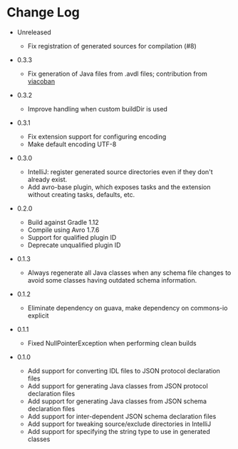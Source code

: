 # Change Log

* Unreleased
    * Fix registration of generated sources for compilation (#8)

* 0.3.3
    * Fix generation of Java files from .avdl files; contribution from [viacoban](https://github.com/viacoban)

* 0.3.2
    * Improve handling when custom buildDir is used

* 0.3.1
    * Fix extension support for configuring encoding
    * Make default encoding UTF-8

* 0.3.0
    * IntelliJ: register generated source directories even if they don't already exist.
    * Add avro-base plugin, which exposes tasks and the extension without creating tasks, defaults, etc.

* 0.2.0
    * Build against Gradle 1.12
    * Compile using Avro 1.7.6
    * Support for qualified plugin ID
    * Deprecate unqualified plugin ID

* 0.1.3
    * Always regenerate all Java classes when any schema file changes to avoid some classes having outdated schema information.

* 0.1.2
    * Eliminate dependency on guava, make dependency on commons-io explicit

* 0.1.1
    * Fixed NullPointerException when performing clean builds

* 0.1.0
    * Add support for converting IDL files to JSON protocol declaration files
    * Add support for generating Java classes from JSON protocol declaration files
    * Add support for generating Java classes from JSON schema declaration files
    * Add support for inter-dependent JSON schema declaration files
    * Add support for tweaking source/exclude directories in IntelliJ
    * Add support for specifying the string type to use in generated classes
